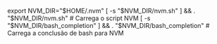 export NVM_DIR="$HOME/.nvm"
[ -s "$NVM_DIR/nvm.sh" ] && \. "$NVM_DIR/nvm.sh"  # Carrega o script NVM
[ -s "$NVM_DIR/bash_completion" ] && \. "$NVM_DIR/bash_completion"  # Carrega a conclusão de bash para NVM

